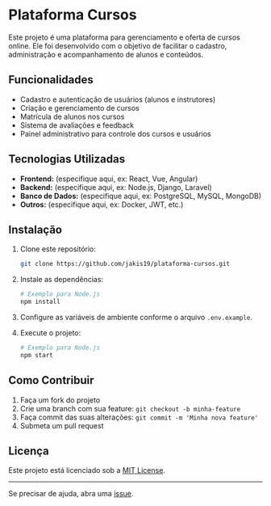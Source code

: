 # Plataforma Cursos

Este projeto é uma plataforma para gerenciamento e oferta de cursos online. Ele foi desenvolvido com o objetivo de facilitar o cadastro, administração e acompanhamento de alunos e conteúdos.

## Funcionalidades

- Cadastro e autenticação de usuários (alunos e instrutores)
- Criação e gerenciamento de cursos
- Matrícula de alunos nos cursos
- Sistema de avaliações e feedback
- Painel administrativo para controle dos cursos e usuários

## Tecnologias Utilizadas

- **Frontend:** (especifique aqui, ex: React, Vue, Angular)
- **Backend:** (especifique aqui, ex: Node.js, Django, Laravel)
- **Banco de Dados:** (especifique aqui, ex: PostgreSQL, MySQL, MongoDB)
- **Outros:** (especifique aqui, ex: Docker, JWT, etc.)

## Instalação

1. Clone este repositório:
   ```bash
   git clone https://github.com/jakis19/plataforma-cursos.git
   ```
2. Instale as dependências:
   ```bash
   # Exemplo para Node.js
   npm install
   ```
3. Configure as variáveis de ambiente conforme o arquivo `.env.example`.

4. Execute o projeto:
   ```bash
   # Exemplo para Node.js
   npm start
   ```

## Como Contribuir

1. Faça um fork do projeto
2. Crie uma branch com sua feature: `git checkout -b minha-feature`
3. Faça commit das suas alterações: `git commit -m 'Minha nova feature'`
4. Submeta um pull request

## Licença

Este projeto está licenciado sob a [MIT License](LICENSE).

---

Se precisar de ajuda, abra uma [issue](https://github.com/jakis19/plataforma-cursos/issues).
